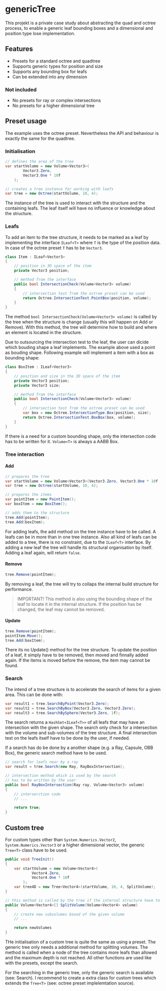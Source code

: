 # genericTree
This projekt is a private case study about abstracting the quad and octree process, to enable a generic leaf bounding boxes and a dimensional and position type lose implementation.


## Features
- Presets for a standard octree and quadtree
- Supports generic types for position and size
- Supports any bounding box for leafs
- Can be extended into any dimension


### Not included
- No presets for ray or complex intersections
- No presets for a higher dimensional tree


## Preset usage
The example uses the octree preset. Nevertheless the API and behaviour is exactly the same for the quadtree.   


### Initialisation
```c#
// defines the area of the tree
var startVolume = new Volume<Vector3>(
        Vector3.Zero,
        Vector3.One * 10f
    );

// creates a tree instance for working with leafs
var tree = new Octree(startVolume, 10, 4);
```
The instance of the tree is used to interact with the structure and the containing leafs. The leaf itself will have no influence or knowledge about the structure.


### Leafs
To add an item to the tree structure, it needs to be marked as a leaf by implementing the interface `ILeaf<T>` where `T` is the type of the position data. In case of the octree preset `T` has to be `Vector3`.

```c#
class Item : ILeaf<Vector3>
{
    // position in 3D space of the item 
    private Vector3 position;

    // method from the interface
    public bool IntersectionCheck(Volume<Vector3> volume)
    {
        // intersection test from the octree preset can be used
        return Octree.IntersectionTest.PointBox(position, volume);
    }
}
```

The method `bool IntersectionCheck(Volume<Vector3> volume)` is called by the tree when the structure is change (usually this will happen on Add or Remove). With this method, the tree will determine how to build and where an element is located in the structure.

Due to outsourcing the intersection test to the leaf, the user can dicide which bouding shape a leaf implements. The example above used a point as bouding shape. Following example will implement a item with a box as bounding shape:

```c#
class BoxItem : ILeaf<Vector3>
{
    // position and size in the 3D space of the item 
    private Vector3 position;
    private Vector3 size;

    // method from the interface
    public bool IntersectionCheck(Volume<Vector3> volume)
    {
        // intersection test from the octree preset can be used
        var box = new Octree.IntersectionType.Box(position, size);
        return Octree.IntersectionTest.BoxBox(box, volume);
    }
}
```

If there is a need for a custom bounding shape, only the intersection code has to be written for it. `Volume<T>` is always a AABB Box.


### Tree interaction

#### Add
```c#
// prepares the tree
var startVolume = new Volume<Vector3>(Vector3.Zero, Vector3.One * 10f );
var tree = new Octree(startVolume, 10, 4);

// prepares the items
var pointItem = new PointItem();
var boxItem = new BoxItem();

// adds them to the structure
tree.Add(pointItem);
tree.Add(boxItem);
```

For adding leafs, the add method on the tree instance have to be called. A leafs can be in more than in one tree instance. Also all kind of leafs can be added to a tree, there is no constraint, due to the `ILeaf<T>` interface. By adding a new leaf the tree will handle its structural organisation by itself. Adding a leaf again, will return `false`.


#### Remove

```c#
tree.Remove(pointItem);
```

By removing a leaf, the tree will try to collaps the internal build structure for performance.
> IMPORTANT! This method is also using the bounding shape of the leaf to locate it in the internal structure. If the position has be changed, the leaf may cannot be removed.


#### Update

```c#
tree.Remove(pointItem);
pointItem.Move();
tree.Add(boxItem);
```

There its no Update() method for the tree structure. To update the position of a leaf, it simply have to be removed, then moved and finnally added again. If the items is moved before the remove, the item may cannot be found.


### Search
The intend of a tree structure is to accelerate the search of items for a given area.
This can be done with:

```c#            
var result1 = tree.SearchByPoint(Vector3.Zero);
var result2 = tree.SearchByBox(Vector3.Zero, Vector3.Zero);
var result3 = tree.SearchBySphere(Vector3.Zero, 1f);
```

The search returns a `HashSet<ILeaf<T>>` of all leafs that may have an intersection with the given shape. The search only check for a intersection with the volume and sub-volumes of the tree structure. A final intersection test on the leafs itself have to be done by the user, if needed.

If a search has do be done by a another shape (e.g. a Ray, Capsule, OBB Box), the generic search method have to be used.

```c#
// search for leafs near by a ray           
var result = tree.Search(new Ray, RayBoxIntersection);

// intersection method which is used by the search
// has to be written by the user
public bool RayBoxIntersection(Ray ray, Volume<Vector3> volume)
{
    // interserction code
    // ...

    return true;
}
```

## Custom tree
For custom types other than `System.Numerics.Vector2`, `System.Numerics.Vector3` or a higher dimensional vector, the generic `Tree<T>` class have to be used.

```c#
public void TreeInit()
{
    var startVolume = new Volume<Vector4>(
            Vector4.Zero,
            Vector4.One * 10f
        );
    var tree4D = new Tree<Vector4>(startVolume, 10, 4, SplitVolume);
}

// this method is called by the tree if the internal structure have to grow
public Volume<Vector4>[] SplitVolume(Volume<Vector4> volume)
{
    // create new subvolumes based of the given volume
    // ...

    return newVolumes
}
```

THe initialisation of a custom tree is quite the same as using a preset. The generic tree only needs a additional method for splitting volumes. The method is called when a node of the tree contains more leafs than allowed and the maximum depth is not reached. All other functions are used like with the presets, except the search.

For the searching in the generic tree, only the generic search is available (see: Search). I recommend to create a extra class for custom trees which extends the `Tree<T>` (see: octree preset implelemtation source).